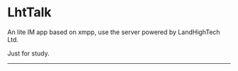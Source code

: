 # LhtTalk
An lite IM app based on xmpp, use the server powered by LandHighTech Ltd.

Just for study.

---
